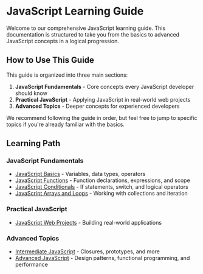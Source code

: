 # JavaScript Learning Guide

Welcome to our comprehensive JavaScript learning guide. This documentation is structured to take you from the basics to advanced JavaScript concepts in a logical progression.

## How to Use This Guide

This guide is organized into three main sections:

1. **JavaScript Fundamentals** - Core concepts every JavaScript developer should know
2. **Practical JavaScript** - Applying JavaScript in real-world web projects
3. **Advanced Topics** - Deeper concepts for experienced developers

We recommend following the guide in order, but feel free to jump to specific topics if you're already familiar with the basics.

## Learning Path

### JavaScript Fundamentals
- [JavaScript Basics](/guide/javascript-basics) - Variables, data types, operators
- [JavaScript Functions](/guide/javascript-functions) - Function declarations, expressions, and scope
- [JavaScript Conditionals](/guide/javascript-conditionals) - If statements, switch, and logical operators
- [JavaScript Arrays and Loops](/guide/javascript-arrays-loops) - Working with collections and iteration

### Practical JavaScript
- [JavaScript Web Projects](/guide/javascript-web-projects) - Building real-world applications

### Advanced Topics
- [Intermediate JavaScript](/guide/intermediate-javascript) - Closures, prototypes, and more
- [Advanced JavaScript](/guide/advanced-javascript) - Design patterns, functional programming, and performance